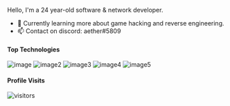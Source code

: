 Hello, I'm a 24 year-old software & network developer.

- 🤔 Currently learning more about game hacking and reverse engineering.
- 📫 Contact on discord: aether#5809

#### Top Technologies

![image](https://img.shields.io/badge/C%2B%2B-00599C?style=for-the-badge&logo=c%2B%2B&logoColor=white)
![image2](https://img.shields.io/badge/MariaDB-003545?style=for-the-badge&logo=mariadb&logoColor=white)
![image3](https://img.shields.io/badge/MySQL-005C84?style=for-the-badge&logo=mysql&logoColor=white)
![image4](https://img.shields.io/badge/JavaScript-323330?style=for-the-badge&logo=javascript&logoColor=white)
![image5](https://img.shields.io/badge/TypeScript-007ACC?style=for-the-badge&logo=typescript&logoColor=white)

#### Profile Visits 

![visitors](https://visitor-badge.glitch.me/badge?page_id=xoaether)
